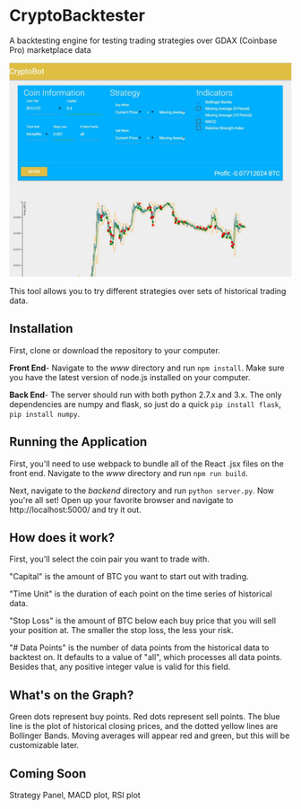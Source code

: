 # CryptoBacktester
A backtesting engine for testing trading strategies over GDAX (Coinbase Pro) marketplace data

![Alt text](/cryptobot.jpg "The dashboard")

This tool allows you to try different strategies over sets of historical trading data.

## Installation

First, clone or download the repository to your computer.

**Front End**- Navigate to the *www* directory and run `npm install`. Make sure you have the latest version of node.js installed on your computer.

**Back End**- The server should run with both python 2.7.x and 3.x. The only dependencies are numpy and flask, so just do a quick `pip install flask`, `pip install numpy`.

## Running the Application

First, you'll need to use webpack to bundle all of the React .jsx files on the front end. Navigate to the *www* directory and run `npm run build`.

Next, navigate to the *backend* directory and run `python server.py`. Now you're all set! Open up your favorite browser and navigate to http://localhost:5000/ and try it out.

## How does it work?

First, you'll select the coin pair you want to trade with. 

"Capital" is the amount of BTC you want to start out with trading.

"Time Unit" is the duration of each point on the time series of historical data.

"Stop Loss" is the amount of BTC below each buy price that you will sell your position at. The smaller the stop loss, the less your risk.

"# Data Points" is the number of data points from the historical data to backtest on. It defaults to a value of "all", which processes all data points. Besides that, any positive integer value is valid for this field.

## What's on the Graph?

Green dots represent buy points. Red dots represent sell points. The blue line is the plot of historical closing prices, and the dotted yellow lines are Bollinger Bands. Moving averages will appear red and green, but this will be customizable later.

## Coming Soon

Strategy Panel, MACD plot, RSI plot
